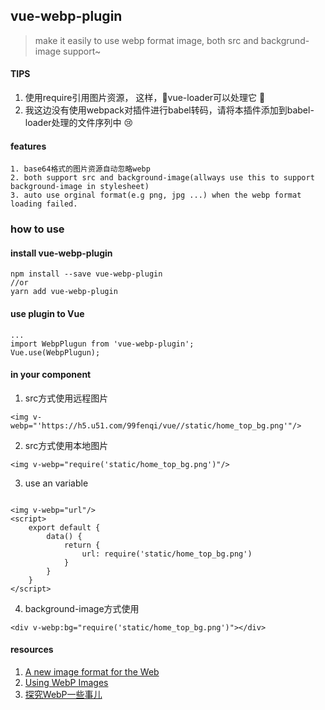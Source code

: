 ## vue-webp-plugin

> make it easily to use webp format image, both src and backgrund-image support~

#### TIPS
1. 使用require引用图片资源， 这样，vue-loader可以处理它 👏
2. 我这边没有使用webpack对插件进行babel转码，请将本插件添加到babel-loader处理的文件序列中 😢

#### features
    1. base64格式的图片资源自动忽略webp
    2. both support src and background-image(allways use this to support background-image in stylesheet)
    3. auto use orginal format(e.g png, jpg ...) when the webp format loading failed.

### how to use
#### install vue-webp-plugin
```
npm install --save vue-webp-plugin
//or
yarn add vue-webp-plugin
```
#### use plugin to Vue
```
...
import WebpPlugun from 'vue-webp-plugin';
Vue.use(WebpPlugun);
```
#### in your component 

1. src方式使用远程图片
```
<img v-webp="'https://h5.u51.com/99fenqi/vue//static/home_top_bg.png'"/>
```
2. src方式使用本地图片
```
<img v-webp="require('static/home_top_bg.png')"/>
```
3. use an variable
```

<img v-webp="url"/>
<script>
    export default {
        data() {
            return {
                url: require('static/home_top_bg.png')
            }
        }
    }
</script>
```

4. background-image方式使用
```
<div v-webp:bg="require('static/home_top_bg.png')"></div>
```



#### resources
1. [A new image format for the Web](https://developers.google.com/speed/webp/)
1. [Using WebP Images](https://css-tricks.com/using-webp-images/)
2. [探究WebP一些事儿](https://aotu.io/notes/2016/06/23/explore-something-of-webp/index.html)
